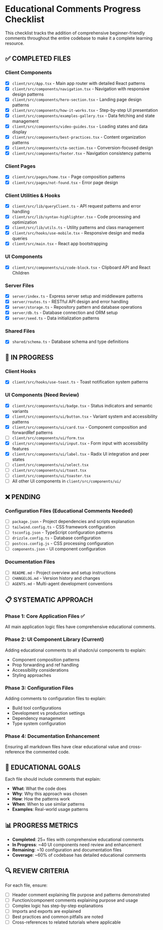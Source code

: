 # Educational Comments Progress Checklist

This checklist tracks the addition of comprehensive beginner-friendly comments throughout the entire codebase to make it a complete learning resource.

## ✅ COMPLETED FILES

### Client Components
- [x] `client/src/App.tsx` - Main app router with detailed React patterns
- [x] `client/src/components/navigation.tsx` - Navigation with responsive design patterns
- [x] `client/src/components/hero-section.tsx` - Landing page design patterns
- [x] `client/src/components/how-it-works.tsx` - Step-by-step UI presentation
- [x] `client/src/components/examples-gallery.tsx` - Data fetching and state management
- [x] `client/src/components/video-guides.tsx` - Loading states and data display
- [x] `client/src/components/best-practices.tsx` - Content organization patterns
- [x] `client/src/components/cta-section.tsx` - Conversion-focused design
- [x] `client/src/components/footer.tsx` - Navigation consistency patterns

### Client Pages
- [x] `client/src/pages/home.tsx` - Page composition patterns
- [x] `client/src/pages/not-found.tsx` - Error page design

### Client Utilities & Hooks
- [x] `client/src/lib/queryClient.ts` - API request patterns and error handling
- [x] `client/src/lib/syntax-highlighter.tsx` - Code processing and optimization
- [x] `client/src/lib/utils.ts` - Utility patterns and class management
- [x] `client/src/hooks/use-mobile.tsx` - Responsive design and media queries
- [x] `client/src/main.tsx` - React app bootstrapping

### UI Components
- [x] `client/src/components/ui/code-block.tsx` - Clipboard API and React Children

### Server Files
- [x] `server/index.ts` - Express server setup and middleware patterns
- [x] `server/routes.ts` - RESTful API design and error handling
- [x] `server/storage.ts` - Repository pattern and database operations
- [x] `server/db.ts` - Database connection and ORM setup
- [x] `server/seed.ts` - Data initialization patterns

### Shared Files
- [x] `shared/schema.ts` - Database schema and type definitions

## 🔄 IN PROGRESS

### Client Hooks
- [x] `client/src/hooks/use-toast.ts` - Toast notification system patterns

### UI Components (Need Review)
- [x] `client/src/components/ui/badge.tsx` - Status indicators and semantic variants
- [x] `client/src/components/ui/button.tsx` - Variant system and accessibility patterns
- [x] `client/src/components/ui/card.tsx` - Component composition and forwardRef patterns
- [ ] `client/src/components/ui/form.tsx`
- [x] `client/src/components/ui/input.tsx` - Form input with accessibility features
- [x] `client/src/components/ui/label.tsx` - Radix UI integration and peer states
- [ ] `client/src/components/ui/select.tsx`
- [ ] `client/src/components/ui/toast.tsx`
- [ ] `client/src/components/ui/toaster.tsx`
- [ ] All other UI components in `client/src/components/ui/`

## ❌ PENDING

### Configuration Files (Educational Comments Needed)
- [ ] `package.json` - Project dependencies and scripts explanation
- [ ] `tailwind.config.ts` - CSS framework configuration
- [ ] `tsconfig.json` - TypeScript configuration patterns
- [ ] `drizzle.config.ts` - Database configuration
- [ ] `postcss.config.js` - CSS processing configuration
- [ ] `components.json` - UI component configuration

### Documentation Files
- [ ] `README.md` - Project overview and setup instructions
- [ ] `CHANGELOG.md` - Version history and changes
- [ ] `AGENTS.md` - Multi-agent development conventions

## 📋 SYSTEMATIC APPROACH

### Phase 1: Core Application Files ✅
All main application logic files have comprehensive educational comments.

### Phase 2: UI Component Library (Current)
Adding educational comments to all shadcn/ui components to explain:
- Component composition patterns
- Prop forwarding and ref handling
- Accessibility considerations
- Styling approaches

### Phase 3: Configuration Files
Adding comments to configuration files to explain:
- Build tool configurations
- Development vs production settings
- Dependency management
- Type system configuration

### Phase 4: Documentation Enhancement
Ensuring all markdown files have clear educational value and cross-reference the commented code.

## 🎯 EDUCATIONAL GOALS

Each file should include comments that explain:
- **What**: What the code does
- **Why**: Why this approach was chosen
- **How**: How the patterns work
- **When**: When to use similar patterns
- **Examples**: Real-world usage patterns

## 📊 PROGRESS METRICS

- **Completed**: 25+ files with comprehensive educational comments
- **In Progress**: ~40 UI components need review and enhancement
- **Remaining**: ~10 configuration and documentation files
- **Coverage**: ~60% of codebase has detailed educational comments

## 🔍 REVIEW CRITERIA

For each file, ensure:
- [ ] Header comment explaining file purpose and patterns demonstrated
- [ ] Function/component comments explaining purpose and usage
- [ ] Complex logic has step-by-step explanations
- [ ] Imports and exports are explained
- [ ] Best practices and common pitfalls are noted
- [ ] Cross-references to related tutorials where applicable